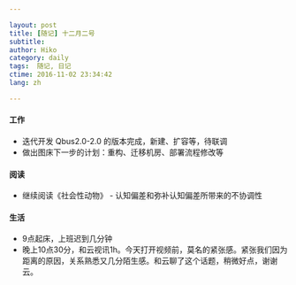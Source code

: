 ```yaml
---

layout: post  
title: [随记] 十二月二号  
subtitle:   
author: Hiko  
category: daily
tags:  随记, 日记 
ctime: 2016-11-02 23:34:42  
lang: zh  

---
```


#### 工作

 - 迭代开发 Qbus2.0-2.0 的版本完成，新建、扩容等，待联调
 - 做出图床下一步的计划：重构、迁移机房、部署流程修改等

#### 阅读

 - 继续阅读《社会性动物》 - 认知偏差和弥补认知偏差所带来的不协调性

#### 生活

 - 9点起床，上班迟到几分钟
 - 晚上10点30分，和云视讯1h。今天打开视频前，莫名的紧张感。紧张我们因为距离的原因，关系熟悉又几分陌生感。和云聊了这个话题，稍微好点，谢谢云。